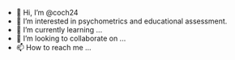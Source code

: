 - 👋 Hi, I’m @coch24
- 👀 I’m interested in psychometrics and educational assessment.
- 🌱 I’m currently learning ...
- 💞️ I’m looking to collaborate on ...
- 📫 How to reach me ...

<!---
coch24/coch24 is a ✨ special ✨ repository because its `README.md` (this file) appears on your GitHub profile.
You can click the Preview link to take a look at your changes.
--->
